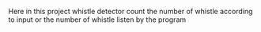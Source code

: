 Here in this project whistle detector count the number of whistle according to input or the number of whistle listen by the program
